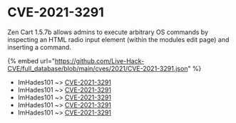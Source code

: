 # CVE-2021-3291

Zen Cart 1.5.7b allows admins to execute arbitrary OS commands by inspecting an HTML radio input element (within the modules edit page) and inserting a command.

{% embed url="https://github.com/Live-Hack-CVE/full_database/blob/main/cves/2021/CVE-2021-3291.json" %}


* ImHades101 ~> [CVE-2021-3291](https://www.alice-snow.ru/2021/database/cve-2021-3291/cve-2021-3291-imhades101)
* ImHades101 ~> [CVE-2021-3291](https://www.alice-snow.ru/2021/database/cve-2021-3291/cve-2021-3291-imhades101)
* ImHades101 ~> [CVE-2021-3291](https://www.alice-snow.ru/2021/database/cve-2021-3291/cve-2021-3291-imhades101)
* ImHades101 ~> [CVE-2021-3291](https://www.alice-snow.ru/2021/database/cve-2021-3291/cve-2021-3291-imhades101)
* ImHades101 ~> [CVE-2021-3291](https://www.alice-snow.ru/2021/database/cve-2021-3291/cve-2021-3291-imhades101)